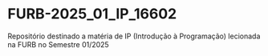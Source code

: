 # FURB-2025_01_IP_16602
Repositório destinado a matéria de IP (Introdução à Programação) lecionada na FURB no Semestre 01/2025
